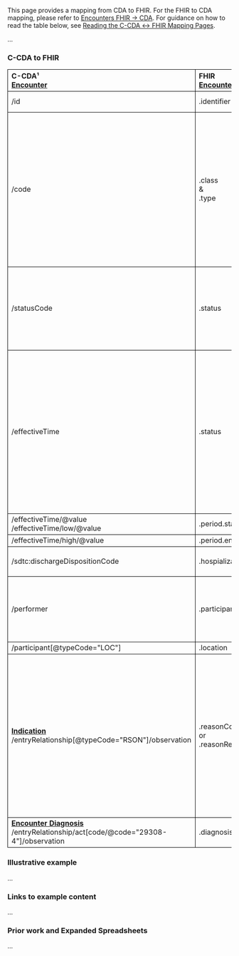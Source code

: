 <style>
td, th {
   border: 1px solid black!important;
}
</style>

This page provides a mapping from CDA to FHIR. For the FHIR to CDA mapping, please refer to [Encounters FHIR → CDA](./FC-encounters.html). For guidance on how to read the table below, see [Reading the C-CDA ↔ FHIR Mapping Pages](./mappingGuidance.html).

...

### C-CDA to FHIR

|C-CDA¹<br/>[Encounter](https://hl7.org/cda/us/ccda/2024Jan/StructureDefinition-EncounterActivity.html)|FHIR<br/>[Encounter](https://hl7.org/fhir/us/core/STU4/StructureDefinition-us-core-encounter.html)|Transform Steps|
|:----|:----|:----|
|/id|.identifier|[CDA id ↔ FHIR identifier](mappingGuidance.html#cda-id--fhir-identifier)|
|/code |.class<br/>&<br/>.type|If the root code or any translation is from V3 ActCode, it maps to .class. Place all remaining codes in .type.<br/>If the code cannot be converted to V3 ActCode, use the [Data Absent Reason](http://hl7.org/fhir/StructureDefinition/data-absent-reason) extension.<br/>[CDA coding ↔ FHIR CodeableConcept](mappingGuidance.html#cda-coding--fhir-codeableconcept)|
|/statusCode|.status|**TODO: ConceptMap for CPT->ActCode?**<br/>**Note:** statusCode is optional in C-CDA. If missing, fallback to effectiveTime mapping.
|/effectiveTime|.status|If effectiveTime is a single timestamp or contains a high, status = `"finished"`.<br/>If low is present and high is missing, the status may be `"in-progress"` but implementers should take care to evaluate historical values and interpret as `"finished"` if appropriate.
|/effectiveTime/@value<br/>/effectiveTime/low/@value|.period.start
|/effectiveTime/high/@value|.period.end
|/sdtc:dischargeDispositionCode|.hospialization.dischargeDisposition|[CDA coding ↔ FHIR CodeableConcept](mappingGuidance.html#cda-coding--fhir-codeableconcept)
|/performer|.participant|*TODO: Mapping Guidance for general performers (Participant vs ParticipantRole vs Organization)*
|/participant[@typeCode="LOC"]|.location
|**[Indication](https://hl7.org/cda/us/ccda/2024Jan/StructureDefinition-Indication.html)**<br/>/entryRelationship[@typeCode="RSON"]/observation|.reasonCode<br/>or<br/>.reasonReference|If the id of the indication references a problem in the document that has been converted to a FHIR resource, populate .reasonReference with a reference to that resource. Otherwise, map observation/value to .reasonCode.<br/>[CDA coding ↔ FHIR CodeableConcept](mappingGuidance.html#cda-coding--fhir-codeableconcept)
|**[Encounter Diagnosis](https://hl7.org/cda/us/ccda/2024Jan/StructureDefinition-EncounterDiagnosis.html)**<br/>/entryRelationship/act[code/@code="29308-4"]/observation|.diagnosis.condition|Map similar to [CDA → FHIR Problems](./CF-problems.html).


### Illustrative example
...
### Links to example content
...
### Prior work and Expanded Spreadsheets
...
